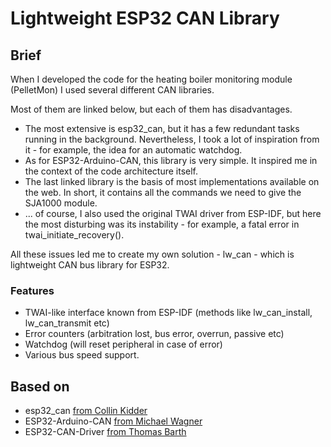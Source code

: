 # Lightweight ESP32 CAN Library

## Brief
When I developed the code for the heating boiler monitoring module (PelletMon) I used several different CAN libraries.

Most of them are linked below, but each of them has disadvantages. 

- The most extensive is esp32_can, but it has a few redundant tasks running in the background. Nevertheless, I took a lot of inspiration from it - for example, the idea for an automatic watchdog.
- As for ESP32-Arduino-CAN, this library is very simple. It inspired me in the context of the code architecture itself.
- The last linked library is the basis of most implementations available on the web. In short, it contains all the commands we need to give the SJA1000 module.
- ... of course, I also used the original TWAI driver from ESP-IDF, but here the most disturbing was its instability - for example, a fatal error in twai_initiate_recovery().

All these issues led me to create my own solution - lw_can - which is lightweight CAN bus library for ESP32.

### Features
- TWAI-like interface known from ESP-IDF (methods like lw_can_install, lw_can_transmit etc)
- Error counters (arbitration lost, bus error, overrun, passive etc)
- Watchdog (will reset peripheral in case of error)
- Various bus speed support.

## Based on
- esp32_can [from Collin Kidder](https://github.com/collin80/esp32_can)
- ESP32-Arduino-CAN [from Michael Wagner](https://github.com/miwagner/ESP32-Arduino-CAN)
- ESP32-CAN-Driver [from Thomas Barth](https://github.com/ThomasBarth/ESP32-CAN-Driver)
